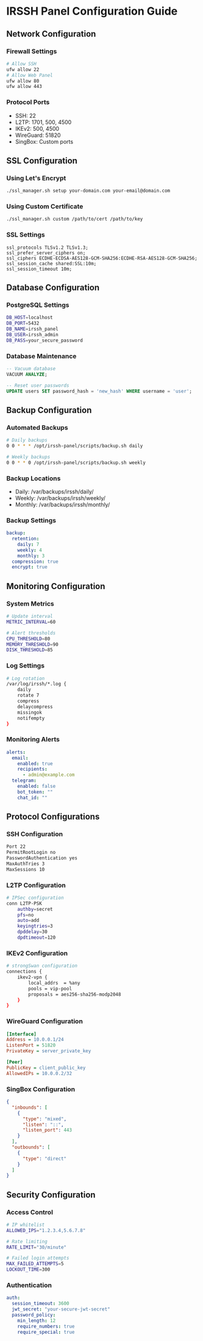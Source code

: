 # IRSSH Panel Configuration Guide

## Network Configuration
### Firewall Settings
```bash
# Allow SSH
ufw allow 22
# Allow Web Panel
ufw allow 80
ufw allow 443
```

### Protocol Ports
- SSH: 22
- L2TP: 1701, 500, 4500
- IKEv2: 500, 4500
- WireGuard: 51820
- SingBox: Custom ports

## SSL Configuration
### Using Let's Encrypt
```bash
./ssl_manager.sh setup your-domain.com your-email@domain.com
```

### Using Custom Certificate
```bash
./ssl_manager.sh custom /path/to/cert /path/to/key
```

### SSL Settings
```nginx
ssl_protocols TLSv1.2 TLSv1.3;
ssl_prefer_server_ciphers on;
ssl_ciphers ECDHE-ECDSA-AES128-GCM-SHA256:ECDHE-RSA-AES128-GCM-SHA256;
ssl_session_cache shared:SSL:10m;
ssl_session_timeout 10m;
```

## Database Configuration
### PostgreSQL Settings
```bash
DB_HOST=localhost
DB_PORT=5432
DB_NAME=irssh_panel
DB_USER=irssh_admin
DB_PASS=your_secure_password
```

### Database Maintenance
```sql
-- Vacuum database
VACUUM ANALYZE;

-- Reset user passwords
UPDATE users SET password_hash = 'new_hash' WHERE username = 'user';
```

## Backup Configuration
### Automated Backups
```bash
# Daily backups
0 0 * * * /opt/irssh-panel/scripts/backup.sh daily

# Weekly backups
0 0 * * 0 /opt/irssh-panel/scripts/backup.sh weekly
```

### Backup Locations
- Daily: /var/backups/irssh/daily/
- Weekly: /var/backups/irssh/weekly/
- Monthly: /var/backups/irssh/monthly/

### Backup Settings
```yaml
backup:
  retention:
    daily: 7
    weekly: 4
    monthly: 3
  compression: true
  encrypt: true
```

## Monitoring Configuration
### System Metrics
```bash
# Update interval
METRIC_INTERVAL=60

# Alert thresholds
CPU_THRESHOLD=80
MEMORY_THRESHOLD=90
DISK_THRESHOLD=85
```

### Log Settings
```bash
# Log rotation
/var/log/irssh/*.log {
    daily
    rotate 7
    compress
    delaycompress
    missingok
    notifempty
}
```

### Monitoring Alerts
```yaml
alerts:
  email:
    enabled: true
    recipients:
      - admin@example.com
  telegram:
    enabled: false
    bot_token: ""
    chat_id: ""
```

## Protocol Configurations

### SSH Configuration
```bash
Port 22
PermitRootLogin no
PasswordAuthentication yes
MaxAuthTries 3
MaxSessions 10
```

### L2TP Configuration
```bash
# IPSec configuration
conn L2TP-PSK
    authby=secret
    pfs=no
    auto=add
    keyingtries=3
    dpddelay=30
    dpdtimeout=120
```

### IKEv2 Configuration
```bash
# strongSwan configuration
connections {
    ikev2-vpn {
        local_addrs  = %any
        pools = vip-pool
        proposals = aes256-sha256-modp2048
    }
}
```

### WireGuard Configuration
```ini
[Interface]
Address = 10.0.0.1/24
ListenPort = 51820
PrivateKey = server_private_key

[Peer]
PublicKey = client_public_key
AllowedIPs = 10.0.0.2/32
```

### SingBox Configuration
```json
{
  "inbounds": [
    {
      "type": "mixed",
      "listen": "::",
      "listen_port": 443
    }
  ],
  "outbounds": [
    {
      "type": "direct"
    }
  ]
}
```

## Security Configuration
### Access Control
```bash
# IP whitelist
ALLOWED_IPS="1.2.3.4,5.6.7.8"

# Rate limiting
RATE_LIMIT="30/minute"

# Failed login attempts
MAX_FAILED_ATTEMPTS=5
LOCKOUT_TIME=300
```

### Authentication
```yaml
auth:
  session_timeout: 3600
  jwt_secret: "your-secure-jwt-secret"
  password_policy:
    min_length: 12
    require_numbers: true
    require_special: true
